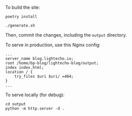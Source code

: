 To build the site:
```
poetry install

./generate.sh
```
Then, commit the changes, including the `output` directory.

To serve in production, use this Nginx config:
```
...
server_name blog.lightecho.io;
root /home/bp-blog/lightecho-blog/output;
index index.html;
location / {
    try_files $uri $uri/ =404;
}
...
```

To serve locally (for debug):
```
cd output
python -m http.server -d .
```
